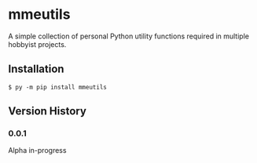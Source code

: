 # mmeutils

A simple collection of personal Python utility functions required in multiple hobbyist projects.

## Installation

```shell
$ py -m pip install mmeutils
```

## Version History

### 0.0.1

Alpha in-progress

